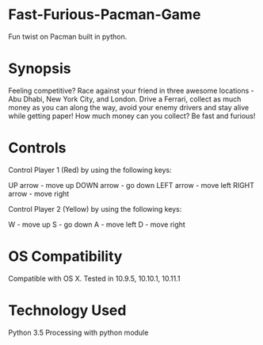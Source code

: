 # Fast-Furious-Pacman-Game
Fun twist on Pacman built in python.

# Synopsis

Feeling competitive? Race against your friend in three awesome locations - Abu Dhabi, New York City, and London. Drive a Ferrari, collect as much money as you can along the way, avoid your enemy drivers and stay alive while getting paper! How much money can you collect? Be fast and furious!

# Controls

Control Player 1 (Red) by using the following keys:

UP arrow - move up
DOWN arrow - go down
LEFT arrow - move left
RIGHT arrow - move right

Control Player 2 (Yellow) by using the following keys:

W - move up
S - go down
A - move left
D - move right

# OS Compatibility

Compatible with OS X. 
Tested in 10.9.5, 10.10.1, 10.11.1

# Technology Used

Python 3.5
Processing with python module
